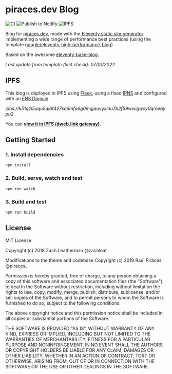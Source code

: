 # piraces.dev Blog

![CI](https://github.com/piraces/blog/workflows/CI/badge.svg)
![Publish to Netlify](https://github.com/piraces/blog/workflows/Publish%20to%20Netlify/badge.svg)
![IPFS](https://img.shields.io/badge/IPFS-Available-brightgreen?logo=ipfs)

Blog for [piraces.dev](https://piraces.dev/), made with the [Eleventy static site generator](https://www.11ty.dev/) implementing a wide range of performance best practices (using the template [google/eleventy-high-performance-blog](https://github.com/google/eleventy-high-performance-blog)).

Based on the awesome [eleventy-base-blog](https://github.com/11ty/eleventy-base-blog).

*Last update from template (last check): 07/01/2022*

## IPFS

This blog is deployed in IPFS using [Fleek](https://fleek.co/), using a fixed [IPNS](https://docs.ipfs.io/concepts/ipns/) and configured with an [ENS Domain](https://ens.domains/).

*ipns://k51qzi5uqu5di6t427sc6mfo6g0mqjauvyxlnu7b2f59wxiigwcy0qroeaypu2*

You can **[view it in IPFS (dweb.link gateway)](https://piraces-eth.ipns.dweb.link/)**.

## Getting Started

### 1. Install dependencies

```
npm install
```

### 2. Build, serve, watch and test
```
npm run watch
```

### 3. Build and test
```
npm run build
```

## License

MIT License

Copyright (c) 2018 Zach Leatherman @zachleat

Modifications to the theme and codebase Copyright (c) 2019 Raúl Piracés @piraces_

Permission is hereby granted, free of charge, to any person obtaining a copy
of this software and associated documentation files (the "Software"), to deal
in the Software without restriction, including without limitation the rights
to use, copy, modify, merge, publish, distribute, sublicense, and/or sell
copies of the Software, and to permit persons to whom the Software is
furnished to do so, subject to the following conditions:

The above copyright notice and this permission notice shall be included in all
copies or substantial portions of the Software.

THE SOFTWARE IS PROVIDED "AS IS", WITHOUT WARRANTY OF ANY KIND, EXPRESS OR
IMPLIED, INCLUDING BUT NOT LIMITED TO THE WARRANTIES OF MERCHANTABILITY,
FITNESS FOR A PARTICULAR PURPOSE AND NONINFRINGEMENT. IN NO EVENT SHALL THE
AUTHORS OR COPYRIGHT HOLDERS BE LIABLE FOR ANY CLAIM, DAMAGES OR OTHER
LIABILITY, WHETHER IN AN ACTION OF CONTRACT, TORT OR OTHERWISE, ARISING FROM,
OUT OF OR IN CONNECTION WITH THE SOFTWARE OR THE USE OR OTHER DEALINGS IN THE
SOFTWARE.
